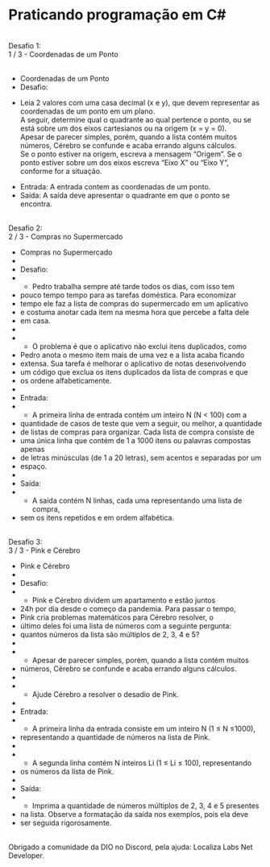 # Praticando programação em C#
<br>
Desafio 1:<br>
1 / 3 - Coordenadas de um Ponto<br><br>

 * Coordenadas de um Ponto
 * Desafio:
 - Leia 2 valores com uma casa decimal (x e y), que devem representar as coordenadas de um ponto em um plano.<br>
 A seguir, determine qual o quadrante ao qual pertence o ponto, ou se está sobre um dos eixos cartesianos ou na origem (x = y = 0).<br>
 Apesar de parecer simples, porém, quando a lista contém muitos números, Cérebro se confunde e acaba errando alguns cálculos.<br>
 Se o ponto estiver na origem, escreva a mensagem “Origem”. Se o ponto estiver sobre um dos eixos escreva “Eixo X” ou “Eixo Y”, conforme for a situação.<br>
 
 * Entrada: A entrada contem as coordenadas de um ponto.
 * Saída: A saída deve apresentar o quadrante em que o ponto se encontra.<br><br>

Desafio 2:<br>
2 / 3 - Compras no Supermercado<br>

 * Compras no Supermercado
 *
 * Desafio:
 * - Pedro trabalha sempre até tarde todos os dias, com isso tem 
 * pouco tempo tempo para as tarefas doméstica. Para economizar 
 * tempo ele faz a lista de compras do supermercado em um aplicativo 
 * e costuma anotar cada item na mesma hora que percebe a falta dele 
 * em casa.
 * 
 * - O problema é que o aplicativo não exclui itens duplicados, como 
 * Pedro anota o mesmo item mais de uma vez e a lista acaba ficando 
 * extensa. Sua tarefa é melhorar o aplicativo de notas desenvolvendo 
 * um código que exclua os itens duplicados da lista de compras e que 
 * os ordene alfabeticamente.
 * 
 * Entrada:
 * - A primeira linha de entrada contém um inteiro N (N < 100) com a 
 * quantidade de casos de teste que vem a seguir, ou melhor, a quantidade 
 * de listas de compras para organizar. Cada lista de compra consiste de 
 * uma única linha que contém de 1 a 1000 itens ou palavras compostas apenas 
 * de letras minúsculas (de 1 a 20 letras), sem acentos e separadas por um 
 * espaço.
 * 
 * Saída:
 * - A saída contém N linhas, cada uma representando uma lista de compra, 
 * sem os itens repetidos e em ordem alfabética.<br><br>

Desafio 3:<br>
3 / 3 - Pink e Cérebro<br>

 * Pink e Cérebro
 *
 * Desafio:
 * - Pink e Cérebro dividem um apartamento e estão juntos 
 * 24h por dia desde o começo da pandemia. Para passar o tempo, 
 * Pink cria problemas matemáticos para Cérebro resolver, o 
 * último deles foi uma lista de números com a seguinte pergunta: 
 * quantos números da lista são múltiplos de 2, 3, 4 e 5?
 * 
 * - Apesar de parecer simples, porém, quando a lista contém muitos 
 * números, Cérebro se confunde e acaba errando alguns cálculos.
 * 
 * - Ajude Cérebro a resolver o desadio de Pink.
 * 
 * Entrada:
 * - A primeira linha da entrada consiste em um inteiro N (1 ≤ N ≤1000), 
 * representando a quantidade de números na lista de Pink.
 * 
 * - A segunda linha contém N inteiros Li (1 ≤ Li ≤ 100), representando 
 * os números da lista de Pink.
 * 
 * Saída:
 * - Imprima a quantidade de números múltiplos de 2, 3, 4 e 5 presentes 
 * na lista. Observe a formatação da saída nos exemplos, pois ela deve 
 * ser seguida rigorosamente.<br><br>

Obrigado a comunidade da DIO no Discord, pela ajuda: Localiza Labs Net Developer.
